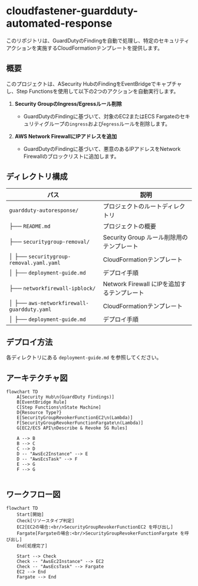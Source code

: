# cloudfastener-guardduty-automated-response

このリポジトリは、GuardDutyのFindingを自動で処理し、特定のセキュリティアクションを実施するCloudFormationテンプレートを提供します。

## 概要
このプロジェクトは、ASecurity HubのFindingをEventBridgeでキャプチャし、Step Functionsを使用して以下の2つのアクションを自動実行します。

1. **Security GroupのIngress/Egressルール削除**
   - GuardDutyのFindingに基づいて、対象のEC2またはECS Fargateのセキュリティグループの`ingress`および`egress`ルールを削除します。

2. **AWS Network FirewallにIPアドレスを追加**
   - GuardDutyのFindingに基づいて、悪意のあるIPアドレスをNetwork Firewallのブロックリストに追加します。

## ディレクトリ構成

| パス | 説明 |
|------|------|
| `guardduty-autoresponse/` | プロジェクトのルートディレクトリ |
| ├── `README.md` | プロジェクトの概要 |
| ├── `securitygroup-removal/` | Security Group ルール削除用のテンプレート |
| │ ├── `securitygroup-removal.yaml.yaml` | CloudFormationテンプレート |
| │ ├── `deployment-guide.md` | デプロイ手順 |
| ├── `networkfirewall-ipblock/` | Network Firewall にIPを追加するテンプレート |
| │ ├── `aws-networkfirewall-guardduty.yaml` | CloudFormationテンプレート |
| │ ├── `deployment-guide.md` | デプロイ手順 |

## デプロイ方法
各ディレクトリにある `deployment-guide.md` を参照してください。

## アーキテクチャ図
```mermaid
flowchart TD
    A[Security Hub\n(GuardDuty Findings)]
    B[EventBridge Rule]
    C[Step Functions\nState Machine]
    D{Resource Type?}
    E[SecurityGroupRevokerFunctionEC2\n(Lambda)]
    F[SecurityGroupRevokerFunctionFargate\n(Lambda)]
    G[EC2/ECS API\nDescribe & Revoke SG Rules]

    A --> B
    B --> C
    C --> D
    D -- "AwsEc2Instance" --> E
    D -- "AwsEcsTask" --> F
    E --> G
    F --> G

```

```

```

## ワークフロー図

```mermaid
flowchart TD
    Start[開始]
    Check[リソースタイプ判定]
    EC2[EC2の場合:<br/>SecurityGroupRevokerFunctionEC2 を呼び出し]
    Fargate[Fargateの場合:<br/>SecurityGroupRevokerFunctionFargate を呼び出し]
    End[処理完了]

    Start --> Check
    Check -- "AwsEc2Instance" --> EC2
    Check -- "AwsEcsTask" --> Fargate
    EC2 --> End
    Fargate --> End


```